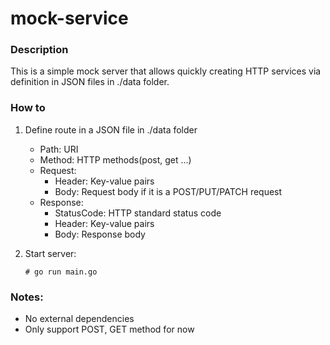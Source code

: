 # mock-service

### Description
This is a simple mock server that allows quickly creating HTTP services
via definition in JSON files in ./data folder.
### How to
1. Define route in a JSON file in ./data folder
    - Path: URI
    - Method: HTTP methods(post, get ...)
    - Request:
        + Header: Key-value pairs
        + Body: Request body if it is a POST/PUT/PATCH request
    - Response:
        + StatusCode: HTTP standard status code
        + Header: Key-value pairs
        + Body: Response body
2. Start server:

    `# go run main.go`

### Notes:
- No external dependencies
- Only support POST, GET method for now
